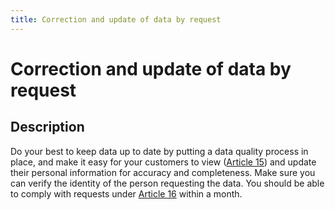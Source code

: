 ```yaml
---
title: Correction and update of data by request
---
```

# Correction and update of data by request
## Description
Do your best to keep data up to date by putting a data quality process in place, and make it easy for your customers to view ([Article 15](https://gdpr.eu/article-15-right-of-access/)) and update their personal information for accuracy and completeness. Make sure you can verify the identity of the person requesting the data. You should be able to comply with requests under [Article 16](https://gdpr.eu/article-16-right-to-rectification/) within a month.
